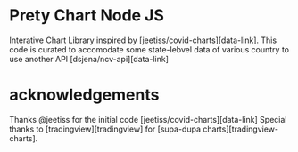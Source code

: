 # Prety Chart Node JS

Interative Chart Library inspired by [jeetiss/covid-charts][data-link]. This code is curated to accomodate some state-lebvel data of various country to use another API [dsjena/ncv-api][data-link]  


# acknowledgements

Thanks @jeetiss for the initial code [jeetiss/covid-charts][data-link]
Special thanks to [tradingview][tradingview] for [supa-dupa charts][tradingview-charts].

